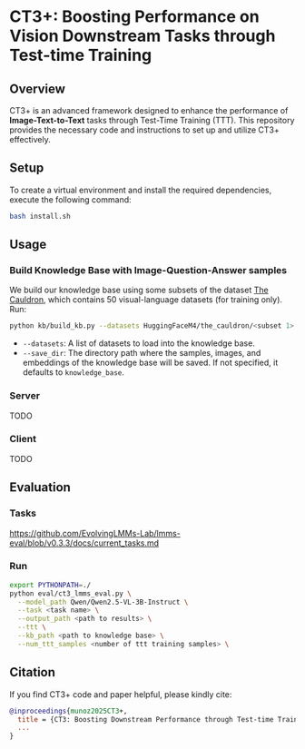 # CT3+: Boosting Performance on Vision Downstream Tasks through Test-time Training

## Overview

CT3+ is an advanced framework designed to enhance the performance of **Image-Text-to-Text** tasks through Test-Time Training (TTT).
This repository provides the necessary code and instructions to set up and utilize CT3+ effectively.

## Setup

To create a virtual environment and install the required dependencies, execute the following command:

```bash
bash install.sh
```

## Usage

### Build Knowledge Base with Image-Question-Answer samples

We build our knowledge base using some subsets of the dataset [The Cauldron](https://huggingface.co/datasets/HuggingFaceM4/the_cauldron), which contains 50 visual-language datasets (for training only). Run:

```bash
python kb/build_kb.py --datasets HuggingFaceM4/the_cauldron/<subset 1> HuggingFaceM4/the_cauldron/<subset 2> --save_dir <path to knowledge base>
```

- `--datasets`: A list of datasets to load into the knowledge base.
- `--save_dir`: The directory path where the samples, images, and embeddings of the knowledge base will be saved. If not specified, it defaults to `knowledge_base`.

### Server

TODO

### Client

TODO

## Evaluation

### Tasks

https://github.com/EvolvingLMMs-Lab/lmms-eval/blob/v0.3.3/docs/current_tasks.md

### Run

```bash
export PYTHONPATH=./
python eval/ct3_lmms_eval.py \
  --model_path Qwen/Qwen2.5-VL-3B-Instruct \
  --task <task name> \
  --output_path <path to results> \
  --ttt \
  --kb_path <path to knowledge base> \
  --num_ttt_samples <number of ttt training samples> \
```


## Citation

If you find CT3+ code and paper helpful, please kindly cite:

```bibtex
@inproceedings{munoz2025CT3+,
  title = {CT3: Boosting Downstream Performance through Test-time Training on AI PCs with Remote Multi-Domain Knowledge Bases},
  ...
}
```
